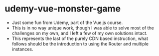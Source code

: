 # udemy-vue-monster-game

* Just some fun from Udemy, part of the Vue.js course.  
* This is in no way unique work, though I was able to solve most of the challenges on my own, and I left a few of my own solutions intact.
* This represents the last of the purely CDN based instruction, what follows should be the introduction to using the Router and multiple instances.